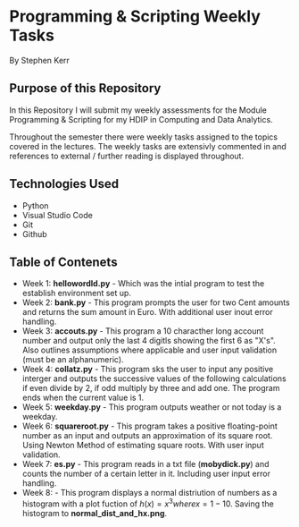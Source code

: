 # Programming & Scripting Weekly Tasks

By Stephen Kerr

## Purpose of this Repository 
In this Repository I will submit my weekly assessments for the Module Programming & Scripting for my HDIP in Computing and Data Analytics.

Throughout the semester there were weekly tasks assigned to the topics covered in the lectures. The weekly tasks are extensivly commented in and references to external / further reading is displayed throughout. 

## Technologies Used 

- Python
- Visual Studio Code
- Git
- Github

## Table of Contenets 

- Week 1: **hellowordld.py** - Which was the intial program to test the establish environment set up.
- Week 2: **bank.py** - This program prompts the user for two Cent amounts and returns the sum amount in Euro. With additional user inout error handling.
- Week 3: **accouts.py** - This program a 10 characther long account number and output only the last 4 digitls showing the first 6 as "X's". Also outlines assumptions where applicable and user input validation (must be an alphanumeric). 
- Week 4: **collatz.py** - This program sks the user to input any positive interger and outputs the successive values of the following calculations if even divide by 2, if odd multiply by three and add one. The program ends when the current value is 1.
- Week 5: **weekday.py** - This program outputs weather or not today is a weekday. 
- Week 6: **squareroot.py** - This program takes a positive floating-point number as an input and outputs an approximation of its square root. Using Newton Method of estimating square roots. With user input validation.
- Week 7: **es.py** - This program reads in a txt file (**mobydick.py**) and counts the number of a certain letter in it. Including user input error handling.
- Week 8: - This program displays a normal distriution of numbers as a histogram with a plot fuction of $h(x)=x^3 where x = 1-10$. Saving the histogram to **normal_dist_and_hx.png**. 
